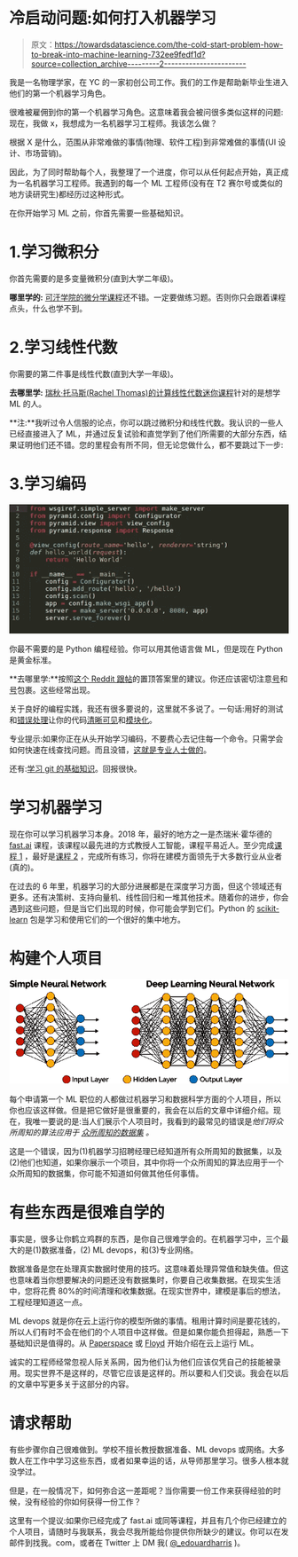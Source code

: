 # 冷启动问题:如何打入机器学习

> 原文：<https://towardsdatascience.com/the-cold-start-problem-how-to-break-into-machine-learning-732ee9fedf1d?source=collection_archive---------2----------------------->

我是一名物理学家，在 YC 的一家初创公司工作。我们的工作是帮助新毕业生进入他们的第一个机器学习角色。

很难被雇佣到你的第一个机器学习角色。这意味着我会被问很多类似这样的问题:现在，我做 x，我想成为一名机器学习工程师。我该怎么做？

根据 X 是什么，范围从非常难做的事情(物理、软件工程)到非常难做的事情(UI 设计、市场营销)。

因此，为了同时帮助每个人，我整理了一个进度，你可以从任何起点开始，真正成为一名机器学习工程师。我遇到的每一个 ML 工程师(没有在 T2 赛尔号或类似的地方读研究生)都经历过这种形式。

在你开始学习 ML 之前，你首先需要一些基础知识。

# 1.学习微积分

你首先需要的是多变量微积分(直到大学二年级)。

**哪里学的:** [可汗学院的微分学课程](https://www.khanacademy.org/math/differential-calculus)还不错。一定要做练习题。否则你只会跟着课程点头，什么也学不到。

# 2.学习线性代数

你需要的第二件事是线性代数(直到大学一年级)。

**去哪里学:** [瑞秋·托马斯(Rachel Thomas)的计算线性代数迷你课程](https://github.com/fastai/numerical-linear-algebra/blob/master/README.md)针对的是想学 ML 的人。

**注:**我听过令人信服的论点，你可以跳过微积分和线性代数。我认识的一些人已经直接进入了 ML，并通过反复试验和直觉学到了他们所需要的大部分东西，结果证明他们还不错。您的里程会有所不同，但无论您做什么，都不要跳过下一步:

# 3.学习编码

![](img/1b74a21b67df6d7a0d2bc1f818477d2c.png)

你最不需要的是 Python 编程经验。你可以用其他语言做 ML，但是现在 Python 是黄金标准。

**去哪里学:**按照[这个 Reddit 跟帖](https://www.reddit.com/r/learnpython/comments/35iyuc/what_is_the_best_way_to_learn_python/)的置顶答案里的建议。你还应该密切注意[号](http://www.numpy.org)和[号](https://www.scipy.org)包裹。这些经常出现。

关于良好的编程实践，我还有很多要说的，这里就不多说了。一句话:用好的测试和[错误处理](https://www.datacamp.com/community/tutorials/exception-handling-python)让你的代码[清晰可见](https://blog.hartleybrody.com/python-style-guide/)和[模块化](https://docs.python-guide.org/writing/structure/)。

专业提示:如果你正在从头开始学习编码，不要费心去记住每一个命令。只需学会如何快速在线查找问题。而且没错，[这就是专业人士做的](https://twitter.com/patio11/status/988508062431432704?lang=en)。

还有:[学习 git 的基础知识](http://try.github.io)。回报很快。

# 学习机器学习

现在你可以学习机器学习本身。2018 年，最好的地方之一是杰瑞米·霍华德的 [fast.ai](http://www.fast.ai) 课程，该课程以最先进的方式教授人工智能，课程平易近人。至少完成[课程 1](http://course.fast.ai) ，最好是[课程 2](http://course.fast.ai/part2.html) ，完成所有练习，你将在建模方面领先于大多数行业从业者(真的)。

在过去的 6 年里，机器学习的大部分进展都是在深度学习方面，但这个领域还有更多。还有决策树、支持向量机、线性回归和一堆其他技术。随着你的进步，你会遇到这些问题，但是当它们出现的时候，你可能会学到它们。Python 的 [scikit-learn](http://scikit-learn.org/stable/) 包是学习和使用它们的一个很好的集中地方。

# 构建个人项目

![](img/9082a7df5260ff37148a37406af06a64.png)

每个申请第一个 ML 职位的人都做过机器学习和数据科学方面的个人项目，所以你也应该这样做。但是把它做好是很重要的，我会在以后的文章中详细介绍。现在，我唯一要说的是:当人们展示个人项目时，我看到的最常见的错误是*他们将众所周知的算法应用于* [*众所周知的数据集*](https://www.kaggle.com/c/titanic) *。*

这是一个错误，因为(1)机器学习招聘经理已经知道所有众所周知的数据集，以及(2)他们也知道，如果你展示一个项目，其中你将一个众所周知的算法应用于一个众所周知的数据集，你可能不知道如何做其他任何事情。

# 有些东西是很难自学的

事实是，很多让你鹤立鸡群的东西，是你自己很难学会的。在机器学习中，三个最大的是(1)数据准备，(2) ML devops，和(3)专业网络。

数据准备是您在处理真实数据时使用的技巧。这意味着处理异常值和缺失值。但这也意味着当你想要解决的问题还没有数据集时，你要自己收集数据。在现实生活中，您将花费 80%的时间清理和收集数据。在现实世界中，建模是事后的想法，工程经理知道这一点。

ML devops 就是你在云上运行你的模型所做的事情。租用计算时间是要花钱的，所以人们有时不会在他们的个人项目中这样做。但是如果你能负担得起，熟悉一下基础知识是值得的。从 [Paperspace](https://www.paperspace.com) 或 [Floyd](https://www.floydhub.com) 开始介绍在云上运行 ML。

诚实的工程师经常忽视人际关系网，因为他们认为他们应该仅凭自己的技能被录用。现实世界不是这样的，尽管它应该是这样的。所以要和人们交谈。我会在以后的文章中写更多关于这部分的内容。

# 请求帮助

有些步骤你自己很难做到。学校不擅长教授数据准备、ML devops 或网络。大多数人在工作中学习这些东西，或者如果幸运的话，从导师那里学习。很多人根本就没学过。

但是，在一般情况下，如何弥合这一差距呢？当你需要一份工作来获得经验的时候，没有经验的你如何获得一份工作？

这里有一个提议:如果你已经完成了 fast.ai 或同等课程，并且有几个你已经建立的个人项目，请随时与我联系，我会尽我所能给你提供你所缺少的建议。你可以在<my company="">发邮件到<my first="" name="">找我。com，或者在 Twitter 上 DM 我( [@_edouardharris](https://twitter.com/_edouardharris) )。</my></my>